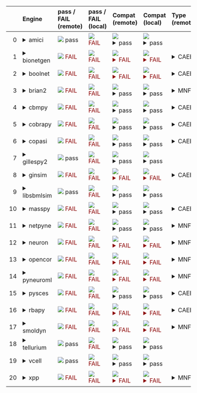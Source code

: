 |    | Engine                                                                                                                                     | pass / FAIL (remote)                                                                                                                                                       | pass / FAIL (local)                                                                                                                                                        | Compat (remote)                                                                                                                                                                                                                                                                                                                        | Compat (local)                                                                                                                                                                                                                                                                                                                         | Type (remote)                                                          | Error (remote)                                                                                                                                                                                                                                                                                                                                                                                                                                                     | Error (local)                                                                                                                                               | d1 (remote)                                          | d1 (local)                                          |
|---:|:-------------------------------------------------------------------------------------------------------------------------------------------|:---------------------------------------------------------------------------------------------------------------------------------------------------------------------------|:---------------------------------------------------------------------------------------------------------------------------------------------------------------------------|:---------------------------------------------------------------------------------------------------------------------------------------------------------------------------------------------------------------------------------------------------------------------------------------------------------------------------------------|:---------------------------------------------------------------------------------------------------------------------------------------------------------------------------------------------------------------------------------------------------------------------------------------------------------------------------------------|:-----------------------------------------------------------------------|:-------------------------------------------------------------------------------------------------------------------------------------------------------------------------------------------------------------------------------------------------------------------------------------------------------------------------------------------------------------------------------------------------------------------------------------------------------------------|:------------------------------------------------------------------------------------------------------------------------------------------------------------|:-----------------------------------------------------|:----------------------------------------------------|
|  0 | <details><summary>amici</summary>https://docs.biosimulators.org/Biosimulators_AMICI/<br></details>                                         | <img src=https://via.placeholder.com/15/00dd00/00dd00.png/> pass                                                                                                           | <span style="color:darkred;">                                                                      <img src=https://via.placeholder.com/15/dd0000/dd0000.png/> FAIL</span> | <img src=https://via.placeholder.com/15/00dd00/00dd00.png/><details><summary>pass</summary>The file extensions suggest the input file types are '['SED-ML', 'SBML']'. These are compatible with amici</details>                                                                                                                        | <img src=https://via.placeholder.com/15/00dd00/00dd00.png/><details><summary>pass</summary>The file extensions suggest the input file types are '['SED-ML', 'SBML']'. These are compatible with amici</details>                                                                                                                        |                                                                        |                                                                                                                                                                                                                                                                                                                                                                                                                                                                    | <details><summary>Details</summary>```Error while fetching server API version: (2, 'CreateFile', 'The system cannot find the file specified.')```</details> | <a href="d1_plots_remote\amici_d1.pdf">plot</a>      | <a href="d1_plots_local\amici_d1.pdf">plot</a>      |
|  1 | <details><summary>bionetgen</summary>https://docs.biosimulators.org/Biosimulators_BioNetGen/<br></details>                                 | <span style="color:darkred;">                                                                      <img src=https://via.placeholder.com/15/dd0000/dd0000.png/> FAIL</span> | <span style="color:darkred;">                                                                      <img src=https://via.placeholder.com/15/dd0000/dd0000.png/> FAIL</span> | <span style="color:darkred;"><img src=https://via.placeholder.com/15/dd0000/dd0000.png/> <details><summary>FAIL</summary>The file extensions suggest the input file types are '['SED-ML', 'SBML']'. Tese are not compatible with bionetgen. The following file types will be compatible ['BNGL', 'SED-ML']</details></span>            | <span style="color:darkred;"><img src=https://via.placeholder.com/15/dd0000/dd0000.png/> <details><summary>FAIL</summary>The file extensions suggest the input file types are '['SED-ML', 'SBML']'. Tese are not compatible with bionetgen. The following file types will be compatible ['BNGL', 'SED-ML']</details></span>            | <details><summary>CAEE</summary>CombineArchiveExecutionError</details> | <details><summary>Details</summary><span style="color:red;">The COMBINE/OMEX did not execute successfully:<br><br>  The SED document did not execute successfully:<br>  <br>    Language for model `net1` is not supported.<br>      - Model language `urn:sedml:language:sbml` is not supported. Models must be in BNGL format (e.g., `sed:model/@language` must match `^urn:sedml:language:bngl(\.$)` such as `urn:sedml:language:bngl`).</details>              | <details><summary>Details</summary>```Error while fetching server API version: (2, 'CreateFile', 'The system cannot find the file specified.')```</details> | <a href="d1_plots_remote\bionetgen_d1.pdf">plot</a>  | <a href="d1_plots_local\bionetgen_d1.pdf">plot</a>  |
|  2 | <details><summary>boolnet</summary>https://docs.biosimulators.org/Biosimulators_BoolNet/<br></details>                                     | <span style="color:darkred;">                                                                      <img src=https://via.placeholder.com/15/dd0000/dd0000.png/> FAIL</span> | <span style="color:darkred;">                                                                      <img src=https://via.placeholder.com/15/dd0000/dd0000.png/> FAIL</span> | <span style="color:darkred;"><img src=https://via.placeholder.com/15/dd0000/dd0000.png/> <details><summary>FAIL</summary>The file extensions suggest the input file types are '['SED-ML', 'SBML']'. Tese are not compatible with boolnet. The following file types will be compatible ['SBML-qual', 'SED-ML']</details></span>         | <span style="color:darkred;"><img src=https://via.placeholder.com/15/dd0000/dd0000.png/> <details><summary>FAIL</summary>The file extensions suggest the input file types are '['SED-ML', 'SBML']'. Tese are not compatible with boolnet. The following file types will be compatible ['SBML-qual', 'SED-ML']</details></span>         | <details><summary>CAEE</summary>CombineArchiveExecutionError</details> | <details><summary>Details</summary><span style="color:red;">The COMBINE/OMEX did not execute successfully:<br><br>  The SED document did not execute successfully:<br>  <br>    Simulation `sim1` is invalid.<br>      - Number of points (20000) must be equal to the difference between the output end (200.0) and start times (0.0).</details>                                                                                                                  | <details><summary>Details</summary>```Error while fetching server API version: (2, 'CreateFile', 'The system cannot find the file specified.')```</details> | <a href="d1_plots_remote\boolnet_d1.pdf">plot</a>    | <a href="d1_plots_local\boolnet_d1.pdf">plot</a>    |
|  3 | <details><summary>brian2</summary>https://docs.biosimulators.org/Biosimulators_pyNeuroML/<br></details>                                    | <span style="color:darkred;">                                                                      <img src=https://via.placeholder.com/15/dd0000/dd0000.png/> FAIL</span> | <span style="color:darkred;">                                                                      <img src=https://via.placeholder.com/15/dd0000/dd0000.png/> FAIL</span> | <img src=https://via.placeholder.com/15/00dd00/00dd00.png/><details><summary>pass</summary>The file extensions suggest the input file types are '['SED-ML', 'SBML']'. These are compatible with brian2</details>                                                                                                                       | <img src=https://via.placeholder.com/15/00dd00/00dd00.png/><details><summary>pass</summary>The file extensions suggest the input file types are '['SED-ML', 'SBML']'. These are compatible with brian2</details>                                                                                                                       | <details><summary>MNFE</summary>ModuleNotFoundError</details>          | <details><summary>Details</summary>No module named 'libsbml'</details>                                                                                                                                                                                                                                                                                                                                                                                             | <details><summary>Details</summary>```Error while fetching server API version: (2, 'CreateFile', 'The system cannot find the file specified.')```</details> |                                                      |                                                     |
|  4 | <details><summary>cbmpy</summary>https://docs.biosimulators.org/Biosimulators_CBMPy/<br></details>                                         | <span style="color:darkred;">                                                                      <img src=https://via.placeholder.com/15/dd0000/dd0000.png/> FAIL</span> | <span style="color:darkred;">                                                                      <img src=https://via.placeholder.com/15/dd0000/dd0000.png/> FAIL</span> | <img src=https://via.placeholder.com/15/00dd00/00dd00.png/><details><summary>pass</summary>The file extensions suggest the input file types are '['SED-ML', 'SBML']'. These are compatible with cbmpy</details>                                                                                                                        | <img src=https://via.placeholder.com/15/00dd00/00dd00.png/><details><summary>pass</summary>The file extensions suggest the input file types are '['SED-ML', 'SBML']'. These are compatible with cbmpy</details>                                                                                                                        | <details><summary>CAEE</summary>CombineArchiveExecutionError</details> | <details><summary>Details</summary><span style="color:red;">The COMBINE/OMEX did not execute successfully:<br><br>  The SED document did not execute successfully:<br>  <br>    UniformTimeCourseSimulation `sim1` is not supported.<br>      - Simulation sim1 of type `UniformTimeCourseSimulation` is not supported. Simulation must be an instance of one of the following:<br>          - SteadyStateSimulation</details>                                     | <details><summary>Details</summary>```Error while fetching server API version: (2, 'CreateFile', 'The system cannot find the file specified.')```</details> | <a href="d1_plots_remote\cbmpy_d1.pdf">plot</a>      | <a href="d1_plots_local\cbmpy_d1.pdf">plot</a>      |
|  5 | <details><summary>cobrapy</summary>https://docs.biosimulators.org/Biosimulators_COBRApy/<br>Only allows steady state simulations</details> | <span style="color:darkred;">                                                                      <img src=https://via.placeholder.com/15/dd0000/dd0000.png/> FAIL</span> | <span style="color:darkred;">                                                                      <img src=https://via.placeholder.com/15/dd0000/dd0000.png/> FAIL</span> | <img src=https://via.placeholder.com/15/00dd00/00dd00.png/><details><summary>pass</summary>The file extensions suggest the input file types are '['SED-ML', 'SBML']'. These are compatible with cobrapy</details>                                                                                                                      | <img src=https://via.placeholder.com/15/00dd00/00dd00.png/><details><summary>pass</summary>The file extensions suggest the input file types are '['SED-ML', 'SBML']'. These are compatible with cobrapy</details>                                                                                                                      | <details><summary>CAEE</summary>CombineArchiveExecutionError</details> | <details><summary>Details</summary><span style="color:red;">The COMBINE/OMEX did not execute successfully:<br><br>  The SED document did not execute successfully:<br>  <br>    UniformTimeCourseSimulation `sim1` is not supported.<br>      - Simulation sim1 of type `UniformTimeCourseSimulation` is not supported. Simulation must be an instance of one of the following:<br>          - SteadyStateSimulation</details>                                     | <details><summary>Details</summary>```Error while fetching server API version: (2, 'CreateFile', 'The system cannot find the file specified.')```</details> | <a href="d1_plots_remote\cobrapy_d1.pdf">plot</a>    | <a href="d1_plots_local\cobrapy_d1.pdf">plot</a>    |
|  6 | <details><summary>copasi</summary>https://docs.biosimulators.org/Biosimulators_COPASI/<br></details>                                       | <span style="color:darkred;">                                                                      <img src=https://via.placeholder.com/15/dd0000/dd0000.png/> FAIL</span> | <span style="color:darkred;">                                                                      <img src=https://via.placeholder.com/15/dd0000/dd0000.png/> FAIL</span> | <img src=https://via.placeholder.com/15/00dd00/00dd00.png/><details><summary>pass</summary>The file extensions suggest the input file types are '['SED-ML', 'SBML']'. These are compatible with copasi</details>                                                                                                                       | <img src=https://via.placeholder.com/15/00dd00/00dd00.png/><details><summary>pass</summary>The file extensions suggest the input file types are '['SED-ML', 'SBML']'. These are compatible with copasi</details>                                                                                                                       | <details><summary>CAEE</summary>CombineArchiveExecutionError</details> | <details><summary>Details</summary><span style="color:red;">The COMBINE/OMEX did not execute successfully:<br><br>  The SED document did not execute successfully:<br>  <br>    could not convert string to float: 'Values[V]'</details>                                                                                                                                                                                                                           | <details><summary>Details</summary>```Error while fetching server API version: (2, 'CreateFile', 'The system cannot find the file specified.')```</details> | <a href="d1_plots_remote\copasi_d1.pdf">plot</a>     | <a href="d1_plots_local\copasi_d1.pdf">plot</a>     |
|  7 | <details><summary>gillespy2</summary>https://docs.biosimulators.org/Biosimulators_GillesPy2/<br></details>                                 | <img src=https://via.placeholder.com/15/00dd00/00dd00.png/> pass                                                                                                           | <span style="color:darkred;">                                                                      <img src=https://via.placeholder.com/15/dd0000/dd0000.png/> FAIL</span> | <img src=https://via.placeholder.com/15/00dd00/00dd00.png/><details><summary>pass</summary>The file extensions suggest the input file types are '['SED-ML', 'SBML']'. These are compatible with gillespy2</details>                                                                                                                    | <img src=https://via.placeholder.com/15/00dd00/00dd00.png/><details><summary>pass</summary>The file extensions suggest the input file types are '['SED-ML', 'SBML']'. These are compatible with gillespy2</details>                                                                                                                    |                                                                        |                                                                                                                                                                                                                                                                                                                                                                                                                                                                    | <details><summary>Details</summary>```Error while fetching server API version: (2, 'CreateFile', 'The system cannot find the file specified.')```</details> | <a href="d1_plots_remote\gillespy2_d1.pdf">plot</a>  | <a href="d1_plots_local\gillespy2_d1.pdf">plot</a>  |
|  8 | <details><summary>ginsim</summary>https://docs.biosimulators.org/Biosimulators_GINsim/<br></details>                                       | <span style="color:darkred;">                                                                      <img src=https://via.placeholder.com/15/dd0000/dd0000.png/> FAIL</span> | <span style="color:darkred;">                                                                      <img src=https://via.placeholder.com/15/dd0000/dd0000.png/> FAIL</span> | <span style="color:darkred;"><img src=https://via.placeholder.com/15/dd0000/dd0000.png/> <details><summary>FAIL</summary>The file extensions suggest the input file types are '['SED-ML', 'SBML']'. Tese are not compatible with ginsim. The following file types will be compatible ['SBML-qual', 'SED-ML']</details></span>          | <span style="color:darkred;"><img src=https://via.placeholder.com/15/dd0000/dd0000.png/> <details><summary>FAIL</summary>The file extensions suggest the input file types are '['SED-ML', 'SBML']'. Tese are not compatible with ginsim. The following file types will be compatible ['SBML-qual', 'SED-ML']</details></span>          | <details><summary>CAEE</summary>CombineArchiveExecutionError</details> | <details><summary>Details</summary><span style="color:red;">The COMBINE/OMEX did not execute successfully:<br><br>  The SED document did not execute successfully:<br>  <br>    Simulation `sim1` is invalid.<br>      - The interval between the output start and time time must be an integer multiple of the number of steps, not `0.01`:<br>          Output start time: 0.0<br>          Output end time: 200.0<br>          Number of steps: 20000</details> | <details><summary>Details</summary>```Error while fetching server API version: (2, 'CreateFile', 'The system cannot find the file specified.')```</details> | <a href="d1_plots_remote\ginsim_d1.pdf">plot</a>     | <a href="d1_plots_local\ginsim_d1.pdf">plot</a>     |
|  9 | <details><summary>libsbmlsim</summary>https://docs.biosimulators.org/Biosimulators_LibSBMLSim/<br></details>                               | <img src=https://via.placeholder.com/15/00dd00/00dd00.png/> pass                                                                                                           | <span style="color:darkred;">                                                                      <img src=https://via.placeholder.com/15/dd0000/dd0000.png/> FAIL</span> | <img src=https://via.placeholder.com/15/00dd00/00dd00.png/><details><summary>pass</summary>The file extensions suggest the input file types are '['SED-ML', 'SBML']'. These are compatible with libsbmlsim</details>                                                                                                                   | <img src=https://via.placeholder.com/15/00dd00/00dd00.png/><details><summary>pass</summary>The file extensions suggest the input file types are '['SED-ML', 'SBML']'. These are compatible with libsbmlsim</details>                                                                                                                   |                                                                        |                                                                                                                                                                                                                                                                                                                                                                                                                                                                    | <details><summary>Details</summary>```Error while fetching server API version: (2, 'CreateFile', 'The system cannot find the file specified.')```</details> | <a href="d1_plots_remote\libsbmlsim_d1.pdf">plot</a> | <a href="d1_plots_local\libsbmlsim_d1.pdf">plot</a> |
| 10 | <details><summary>masspy</summary>https://docs.biosimulators.org/Biosimulators_MASSpy/<br></details>                                       | <span style="color:darkred;">                                                                      <img src=https://via.placeholder.com/15/dd0000/dd0000.png/> FAIL</span> | <span style="color:darkred;">                                                                      <img src=https://via.placeholder.com/15/dd0000/dd0000.png/> FAIL</span> | <img src=https://via.placeholder.com/15/00dd00/00dd00.png/><details><summary>pass</summary>The file extensions suggest the input file types are '['SED-ML', 'SBML']'. These are compatible with masspy</details>                                                                                                                       | <img src=https://via.placeholder.com/15/00dd00/00dd00.png/><details><summary>pass</summary>The file extensions suggest the input file types are '['SED-ML', 'SBML']'. These are compatible with masspy</details>                                                                                                                       | <details><summary>CAEE</summary>CombineArchiveExecutionError</details> | <details><summary>Details</summary><span style="color:red;">The COMBINE/OMEX did not execute successfully:<br><br>  The SED document did not execute successfully:<br>  <br>    Something went wrong reading the SBML model. Most likely the SBML model is not valid. Please check that your model is valid using the `mass.io.sbml.validate_sbml_model` function or via the online validator at http://sbml.org/validator .<br>    	`(model, errors) = validate_sbml_model(filename)`<br>    If the model is valid and cannot be read please open an issue at https://github.com/SBRG/masspy/issues .</details>                                                                                                                                                                                                                                                                                                                                                                                                                                                                    | <details><summary>Details</summary>```Error while fetching server API version: (2, 'CreateFile', 'The system cannot find the file specified.')```</details> | <a href="d1_plots_remote\masspy_d1.pdf">plot</a>     | <a href="d1_plots_local\masspy_d1.pdf">plot</a>     |
| 11 | <details><summary>netpyne</summary>https://docs.biosimulators.org/Biosimulators_pyNeuroML/<br></details>                                   | <span style="color:darkred;">                                                                      <img src=https://via.placeholder.com/15/dd0000/dd0000.png/> FAIL</span> | <span style="color:darkred;">                                                                      <img src=https://via.placeholder.com/15/dd0000/dd0000.png/> FAIL</span> | <img src=https://via.placeholder.com/15/00dd00/00dd00.png/><details><summary>pass</summary>The file extensions suggest the input file types are '['SED-ML', 'SBML']'. These are compatible with netpyne</details>                                                                                                                      | <img src=https://via.placeholder.com/15/00dd00/00dd00.png/><details><summary>pass</summary>The file extensions suggest the input file types are '['SED-ML', 'SBML']'. These are compatible with netpyne</details>                                                                                                                      | <details><summary>MNFE</summary>ModuleNotFoundError</details>          | <details><summary>Details</summary>No module named 'libsbml'</details>                                                                                                                                                                                                                                                                                                                                                                                             | <details><summary>Details</summary>```Error while fetching server API version: (2, 'CreateFile', 'The system cannot find the file specified.')```</details> |                                                      |                                                     |
| 12 | <details><summary>neuron</summary>https://docs.biosimulators.org/Biosimulators_pyNeuroML/<br></details>                                    | <span style="color:darkred;">                                                                      <img src=https://via.placeholder.com/15/dd0000/dd0000.png/> FAIL</span> | <span style="color:darkred;">                                                                      <img src=https://via.placeholder.com/15/dd0000/dd0000.png/> FAIL</span> | <span style="color:darkred;"><img src=https://via.placeholder.com/15/dd0000/dd0000.png/> <details><summary>FAIL</summary>The file extensions suggest the input file types are '['SED-ML', 'SBML']'. Tese are not compatible with neuron. The following file types will be compatible ['LEMS', 'NeuroML', 'SED-ML']</details></span>    | <span style="color:darkred;"><img src=https://via.placeholder.com/15/dd0000/dd0000.png/> <details><summary>FAIL</summary>The file extensions suggest the input file types are '['SED-ML', 'SBML']'. Tese are not compatible with neuron. The following file types will be compatible ['LEMS', 'NeuroML', 'SED-ML']</details></span>    | <details><summary>MNFE</summary>ModuleNotFoundError</details>          | <details><summary>Details</summary>No module named 'libsbml'</details>                                                                                                                                                                                                                                                                                                                                                                                             | <details><summary>Details</summary>```Error while fetching server API version: (2, 'CreateFile', 'The system cannot find the file specified.')```</details> |                                                      |                                                     |
| 13 | <details><summary>opencor</summary>https://docs.biosimulators.org/Biosimulators_OpenCOR/<br></details>                                     | <span style="color:darkred;">                                                                      <img src=https://via.placeholder.com/15/dd0000/dd0000.png/> FAIL</span> | <span style="color:darkred;">                                                                      <img src=https://via.placeholder.com/15/dd0000/dd0000.png/> FAIL</span> | <span style="color:darkred;"><img src=https://via.placeholder.com/15/dd0000/dd0000.png/> <details><summary>FAIL</summary>The file extensions suggest the input file types are '['SED-ML', 'SBML']'. Tese are not compatible with opencor. The following file types will be compatible ['CellML', 'SED-ML']</details></span>            | <span style="color:darkred;"><img src=https://via.placeholder.com/15/dd0000/dd0000.png/> <details><summary>FAIL</summary>The file extensions suggest the input file types are '['SED-ML', 'SBML']'. Tese are not compatible with opencor. The following file types will be compatible ['CellML', 'SED-ML']</details></span>            | <details><summary>MNFE</summary>ModuleNotFoundError</details>          | <details><summary>Details</summary>No module named 'libsbml'</details>                                                                                                                                                                                                                                                                                                                                                                                             | <details><summary>Details</summary>```Error while fetching server API version: (2, 'CreateFile', 'The system cannot find the file specified.')```</details> |                                                      |                                                     |
| 14 | <details><summary>pyneuroml</summary>https://docs.biosimulators.org/Biosimulators_pyNeuroML/<br></details>                                 | <span style="color:darkred;">                                                                      <img src=https://via.placeholder.com/15/dd0000/dd0000.png/> FAIL</span> | <span style="color:darkred;">                                                                      <img src=https://via.placeholder.com/15/dd0000/dd0000.png/> FAIL</span> | <span style="color:darkred;"><img src=https://via.placeholder.com/15/dd0000/dd0000.png/> <details><summary>FAIL</summary>The file extensions suggest the input file types are '['SED-ML', 'SBML']'. Tese are not compatible with pyneuroml. The following file types will be compatible ['LEMS', 'NeuroML', 'SED-ML']</details></span> | <span style="color:darkred;"><img src=https://via.placeholder.com/15/dd0000/dd0000.png/> <details><summary>FAIL</summary>The file extensions suggest the input file types are '['SED-ML', 'SBML']'. Tese are not compatible with pyneuroml. The following file types will be compatible ['LEMS', 'NeuroML', 'SED-ML']</details></span> | <details><summary>MNFE</summary>ModuleNotFoundError</details>          | <details><summary>Details</summary>No module named 'libsbml'</details>                                                                                                                                                                                                                                                                                                                                                                                             | <details><summary>Details</summary>```Error while fetching server API version: (2, 'CreateFile', 'The system cannot find the file specified.')```</details> |                                                      |                                                     |
| 15 | <details><summary>pysces</summary>https://docs.biosimulators.org/Biosimulators_PySCeS/<br></details>                                       | <span style="color:darkred;">                                                                      <img src=https://via.placeholder.com/15/dd0000/dd0000.png/> FAIL</span> | <span style="color:darkred;">                                                                      <img src=https://via.placeholder.com/15/dd0000/dd0000.png/> FAIL</span> | <img src=https://via.placeholder.com/15/00dd00/00dd00.png/><details><summary>pass</summary>The file extensions suggest the input file types are '['SED-ML', 'SBML']'. These are compatible with pysces</details>                                                                                                                       | <img src=https://via.placeholder.com/15/00dd00/00dd00.png/><details><summary>pass</summary>The file extensions suggest the input file types are '['SED-ML', 'SBML']'. These are compatible with pysces</details>                                                                                                                       | <details><summary>CAEE</summary>CombineArchiveExecutionError</details> | <details><summary>Details</summary><span style="color:red;">The COMBINE/OMEX did not execute successfully:<br><br>  The SED document did not execute successfully:<br>  <br>    Model at /tmp/tmp0ouw2n9o/./LEMS_NML2_Ex9_FN.sbml could not be imported:<br>      <br>      File /tmp/tmp0ouw2n9o/./LEMS_NML2_Ex9_FN.sbml.xml does not exist</details>                                                                                                             | <details><summary>Details</summary>```Error while fetching server API version: (2, 'CreateFile', 'The system cannot find the file specified.')```</details> | <a href="d1_plots_remote\pysces_d1.pdf">plot</a>     | <a href="d1_plots_local\pysces_d1.pdf">plot</a>     |
| 16 | <details><summary>rbapy</summary>https://docs.biosimulators.org/Biosimulators_RBApy/<br></details>                                         | <span style="color:darkred;">                                                                      <img src=https://via.placeholder.com/15/dd0000/dd0000.png/> FAIL</span> | <span style="color:darkred;">                                                                      <img src=https://via.placeholder.com/15/dd0000/dd0000.png/> FAIL</span> | <span style="color:darkred;"><img src=https://via.placeholder.com/15/dd0000/dd0000.png/> <details><summary>FAIL</summary>The file extensions suggest the input file types are '['SED-ML', 'SBML']'. Tese are not compatible with rbapy. The following file types will be compatible ['RBApy', 'SED-ML']</details></span>               | <span style="color:darkred;"><img src=https://via.placeholder.com/15/dd0000/dd0000.png/> <details><summary>FAIL</summary>The file extensions suggest the input file types are '['SED-ML', 'SBML']'. Tese are not compatible with rbapy. The following file types will be compatible ['RBApy', 'SED-ML']</details></span>               | <details><summary>CAEE</summary>CombineArchiveExecutionError</details> | <details><summary>Details</summary><span style="color:red;">The COMBINE/OMEX did not execute successfully:<br><br>  The SED document did not execute successfully:<br>  <br>    Language for model `net1` is not supported.<br>      - Model language `urn:sedml:language:sbml` is not supported. Models must be in RBA format (e.g., `sed:model/@language` must match `^urn:sedml:language:rba(\.$)` such as `urn:sedml:language:rba`).</details>                 | <details><summary>Details</summary>```Error while fetching server API version: (2, 'CreateFile', 'The system cannot find the file specified.')```</details> | <a href="d1_plots_remote\rbapy_d1.pdf">plot</a>      | <a href="d1_plots_local\rbapy_d1.pdf">plot</a>      |
| 17 | <details><summary>smoldyn</summary>https://smoldyn.readthedocs.io/en/latest/python/api.html#sed-ml-combine-biosimulators-api<br></details> | <span style="color:darkred;">                                                                      <img src=https://via.placeholder.com/15/dd0000/dd0000.png/> FAIL</span> | <span style="color:darkred;">                                                                      <img src=https://via.placeholder.com/15/dd0000/dd0000.png/> FAIL</span> | <span style="color:darkred;"><img src=https://via.placeholder.com/15/dd0000/dd0000.png/> <details><summary>FAIL</summary>smoldyn compatible file types unknown.</details></span>                                                                                                                                                       | <span style="color:darkred;"><img src=https://via.placeholder.com/15/dd0000/dd0000.png/> <details><summary>FAIL</summary>smoldyn compatible file types unknown.</details></span>                                                                                                                                                       | <details><summary>MNFE</summary>ModuleNotFoundError</details>          | <details><summary>Details</summary>No module named 'libsbml'</details>                                                                                                                                                                                                                                                                                                                                                                                             | <details><summary>Details</summary>```Error while fetching server API version: (2, 'CreateFile', 'The system cannot find the file specified.')```</details> |                                                      |                                                     |
| 18 | <details><summary>tellurium</summary>https://docs.biosimulators.org/Biosimulators_tellurium/<br></details>                                 | <img src=https://via.placeholder.com/15/00dd00/00dd00.png/> pass                                                                                                           | <span style="color:darkred;">                                                                      <img src=https://via.placeholder.com/15/dd0000/dd0000.png/> FAIL</span> | <img src=https://via.placeholder.com/15/00dd00/00dd00.png/><details><summary>pass</summary>The file extensions suggest the input file types are '['SED-ML', 'SBML']'. These are compatible with tellurium</details>                                                                                                                    | <img src=https://via.placeholder.com/15/00dd00/00dd00.png/><details><summary>pass</summary>The file extensions suggest the input file types are '['SED-ML', 'SBML']'. These are compatible with tellurium</details>                                                                                                                    |                                                                        |                                                                                                                                                                                                                                                                                                                                                                                                                                                                    | <details><summary>Details</summary>```Error while fetching server API version: (2, 'CreateFile', 'The system cannot find the file specified.')```</details> | <a href="d1_plots_remote\tellurium_d1.pdf">plot</a>  | <a href="d1_plots_local\tellurium_d1.pdf">plot</a>  |
| 19 | <details><summary>vcell</summary>https://github.com/virtualcell/vcell<br></details>                                                        | <img src=https://via.placeholder.com/15/00dd00/00dd00.png/> pass                                                                                                           | <span style="color:darkred;">                                                                      <img src=https://via.placeholder.com/15/dd0000/dd0000.png/> FAIL</span> | <img src=https://via.placeholder.com/15/00dd00/00dd00.png/><details><summary>pass</summary>The file extensions suggest the input file types are '['SED-ML', 'SBML']'. These are compatible with vcell</details>                                                                                                                        | <img src=https://via.placeholder.com/15/00dd00/00dd00.png/><details><summary>pass</summary>The file extensions suggest the input file types are '['SED-ML', 'SBML']'. These are compatible with vcell</details>                                                                                                                        |                                                                        |                                                                                                                                                                                                                                                                                                                                                                                                                                                                    | <details><summary>Details</summary>```Error while fetching server API version: (2, 'CreateFile', 'The system cannot find the file specified.')```</details> |                                                      |                                                     |
| 20 | <details><summary>xpp</summary>https://docs.biosimulators.org/Biosimulators_XPP/<br></details>                                             | <span style="color:darkred;">                                                                      <img src=https://via.placeholder.com/15/dd0000/dd0000.png/> FAIL</span> | <span style="color:darkred;">                                                                      <img src=https://via.placeholder.com/15/dd0000/dd0000.png/> FAIL</span> | <span style="color:darkred;"><img src=https://via.placeholder.com/15/dd0000/dd0000.png/> <details><summary>FAIL</summary>The file extensions suggest the input file types are '['SED-ML', 'SBML']'. Tese are not compatible with xpp. The following file types will be compatible ['XPP', 'SED-ML']</details></span>                   | <span style="color:darkred;"><img src=https://via.placeholder.com/15/dd0000/dd0000.png/> <details><summary>FAIL</summary>The file extensions suggest the input file types are '['SED-ML', 'SBML']'. Tese are not compatible with xpp. The following file types will be compatible ['XPP', 'SED-ML']</details></span>                   | <details><summary>MNFE</summary>ModuleNotFoundError</details>          | <details><summary>Details</summary>No module named 'libsbml'</details>                                                                                                                                                                                                                                                                                                                                                                                             | <details><summary>Details</summary>```Error while fetching server API version: (2, 'CreateFile', 'The system cannot find the file specified.')```</details> |                                                      |                                                     |